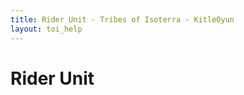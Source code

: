 ```yaml
---
title: Rider Unit - Tribes of Isoterra - KitleOyun
layout: toi_help
---
```


<h1 class="h1">Rider Unit</h1>
